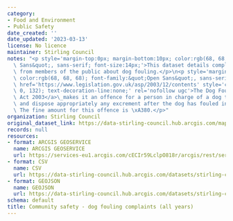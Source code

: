 ```yaml
---
category:
- Food and Environment
- Public Safety
date_created: ''
date_updated: '2023-03-13'
license: No licence
maintainer: Stirling Council
notes: "<p style='margin-top:0px; margin-bottom:10px; color:rgb(68, 68, 68); font-family:&quot;Open\
  \ Sans&quot;, sans-serif; font-size:14px;'>This dataset details complaints received\
  \ from members of the public about dog fouling.</p>\n<p style='margin-top:0px; margin-bottom:10px;\
  \ color:rgb(68, 68, 68); font-family:&quot;Open Sans&quot;, sans-serif; font-size:14px;'><a\
  \ href='https://www.legislation.gov.uk/asp/2003/12/contents' style='color:rgb(86,\
  \ 0, 132); text-decoration-line:none;' rel='nofollow ugc'>The Dog Fouling (Scotland)\
  \ Act 2003</a>\_makes it an offence for a person in charge of a dog to fail to remove\
  \ and dispose appropriately any excrement after the dog has fouled in public places.\
  \ The fine amount for this offence is \xA380.</p>"
organization: Stirling Council
original_dataset_link: https://data-stirling-council.hub.arcgis.com/maps/stirling-council::community-safety-dog-fouling-complaints-all-years
records: null
resources:
- format: ARCGIS GEOSERVICE
  name: ARCGIS GEOSERVICE
  url: https://services-eu1.arcgis.com/cECIr59LclpO818r/arcgis/rest/services/community%20safety%20-%20dog%20fouling%20complaints%20(all%20years)/FeatureServer/0
- format: CSV
  name: CSV
  url: https://data-stirling-council.hub.arcgis.com/datasets/stirling-council::community-safety-dog-fouling-complaints-all-years.csv?outSR=%7B%22latestWkid%22%3A3857%2C%22wkid%22%3A102100%7D
- format: GEOJSON
  name: GEOJSON
  url: https://data-stirling-council.hub.arcgis.com/datasets/stirling-council::community-safety-dog-fouling-complaints-all-years.geojson?outSR=%7B%22latestWkid%22%3A3857%2C%22wkid%22%3A102100%7D
schema: default
title: Community safety - dog fouling complaints (all years)
---
```

